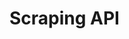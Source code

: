 # Scraping API

<!-- ## Usage

ヘッダに`access-token`を指定して（NotionAPIのシークレット）、下記URLを呼び出す

https://6yhkmd3lcl.execute-api.ap-northeast-1.amazonaws.com/v1/projects

## Deploy

GitHub Actionsのdeployワークフローを利用。

## Development

```shell
make run
```

### Test

```shell
# インストール
npm install -g stepci

# 実行
stepci run ./stepci_workflow.yml --secret NOTION_SECRET={type a secret}
``` -->
